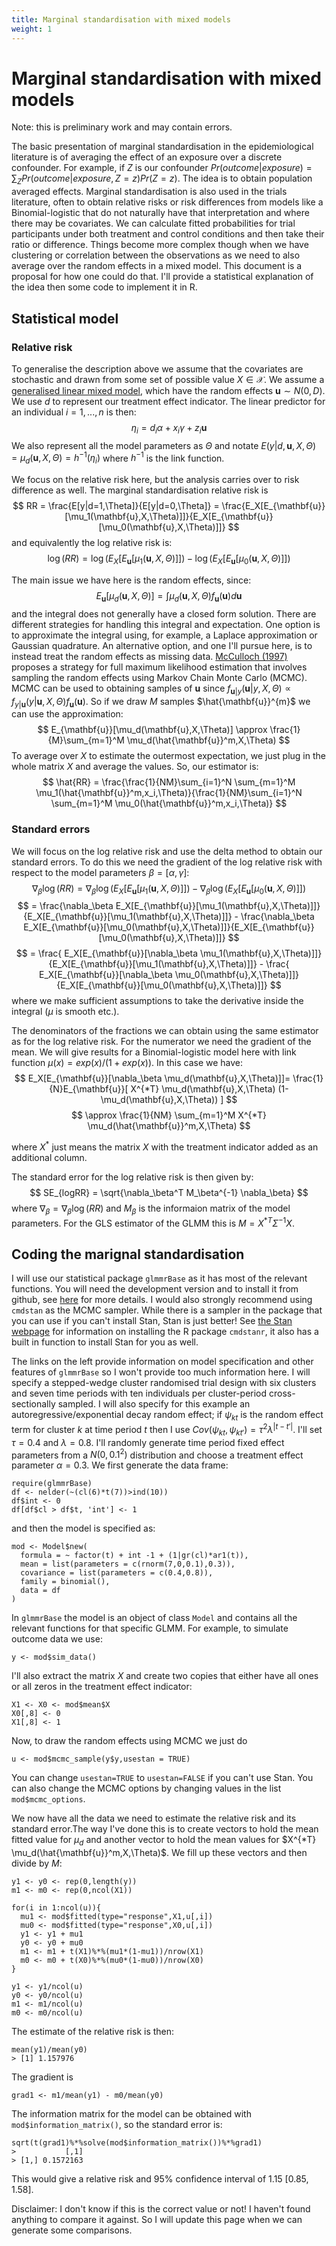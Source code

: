 ```yaml
---
title: Marginal standardisation with mixed models
weight: 1
---
```


# Marginal standardisation with mixed models
Note: this is preliminary work and may contain errors.

The basic presentation of marginal standardisation in the epidemiological literature is of averaging the effect of an exposure over a discrete confounder. For example, if $Z$ is our confounder $Pr(outcome \vert exposure) = \sum_{Z}Pr(outcome \vert exposure, Z=z)Pr(Z=z)$. The idea is to obtain population averaged effects. Marginal standardisation is also used in the trials literature, often to obtain relative risks or risk differences from models like a Binomial-logistic that do not naturally have that interpretation and where there may be covariates. We can calculate fitted probabilities for trial participants under both treatment and control conditions and then take their ratio or difference. Things become more complex though when we have clustering or correlation between the observations as we need to also average over the random effects in a mixed model. This document is a proposal for how one could do that. I'll provide a statistical explanation of the idea then some code to implement it in R.

## Statistical model
### Relative risk
To generalise the description above we assume that the covariates are stochastic and drawn from some set of possible value $X \in \mathcal{X}$. We assume a [generalised linear mixed model](../docs/glmm/_index.md), which have the random effects $\mathbf{u} \sim N(0,D)$. We use $d$ to represent our treatment effect indicator. The linear predictor for an individual $i=1,...,n$ is then:
$$
\eta_i = d_i \alpha + x_i \gamma + z_i \mathbf{u}
$$
We also represent all the model parameters as $\Theta$ and notate $E(y|d,\mathbf{u},X,\Theta) = \mu_d(\mathbf{u},X,\Theta) = h^{-1}(\eta_i)$ where $h^{-1}$ is the link function.

We focus on the relative risk here, but the analysis carries over to risk difference as well. The marginal standardisation relative risk is
$$
RR = \frac{E[y|d=1,\Theta]}{E[y|d=0,\Theta]} = \frac{E_X[E_{\mathbf{u}}[\mu_1(\mathbf{u},X,\Theta)]]}{E_X[E_{\mathbf{u}}[\mu_0(\mathbf{u},X,\Theta)]]}
$$
and equivalently the log relative risk is:
$$
\log(RR) = \log(E_X[E_{\mathbf{u}}[\mu_1(\mathbf{u},X,\Theta)]]) - \log(E_X[E_{\mathbf{u}}[\mu_0(\mathbf{u},X,\Theta)]])
$$

The main issue we have here is the random effects, since:
$$
E_{\mathbf{u}}[\mu_d(\mathbf{u},X,\Theta)] = \int \mu_d(\mathbf{u},X,\Theta) f_{\mathbf{u}}(\mathbf{u}) d\mathbf{u}
$$
and the integral does not generally have a closed form solution. There are different strategies for handling this integral and expectation. One option is to approximate the integral using, for example, a Laplace approximation or Gaussian quadrature. An alternative option, and one I'll pursue here, is to instead treat the random effects as missing data. [McCulloch (1997)](https://doi.org/10.1080/01621459.1997.10473613) proposes a strategy for full maximum likelihood estimation that involves sampling the random effects using Markov Chain Monte Carlo (MCMC). MCMC can be used to obtaining samples of $\mathbf{u}$ since $f_{\mathbf{u}\vert y}(\mathbf{u}\vert y, X,\Theta) \propto f_{y \vert \mathbf{u}}(y \vert \mathbf{u}, X,\Theta)f_{\mathbf{u}}(\mathbf{u})$. So if we draw $M$ samples $\hat{\mathbf{u}}^{m}$ we can use the approximation:
$$
E_{\mathbf{u}}[\mu_d(\mathbf{u},X,\Theta)] \approx \frac{1}{M}\sum_{m=1}^M \mu_d(\hat{\mathbf{u}}^m,X,\Theta)
$$
To average over $X$ to estimate the outermost expectation, we just plug in the whole matrix $X$ and average the values. So, our estimator is:
$$
\hat{RR} = \frac{\frac{1}{NM}\sum_{i=1}^N \sum_{m=1}^M \mu_1(\hat{\mathbf{u}}^m,x_i,\Theta)}{\frac{1}{NM}\sum_{i=1}^N \sum_{m=1}^M \mu_0(\hat{\mathbf{u}}^m,x_i,\Theta)}
$$

### Standard errors
We will focus on the log relative risk and use the delta method to obtain our standard errors. To do this we need the gradient of the log relative risk with respect to the model parameters $\beta = [\alpha, \gamma]$:
$$
\nabla_\beta \log(RR) = \nabla_\beta \log(E_X[E_{\mathbf{u}}[\mu_1(\mathbf{u},X,\Theta)]]) - \nabla_\beta \log(E_X[E_{\mathbf{u}}[\mu_0(\mathbf{u},X,\Theta)]])
$$
$$
 = \frac{\nabla_\beta E_X[E_{\mathbf{u}}[\mu_1(\mathbf{u},X,\Theta)]]}{E_X[E_{\mathbf{u}}[\mu_1(\mathbf{u},X,\Theta)]]} - \frac{\nabla_\beta E_X[E_{\mathbf{u}}[\mu_0(\mathbf{u},X,\Theta)]]}{E_X[E_{\mathbf{u}}[\mu_0(\mathbf{u},X,\Theta)]]}
$$
$$
= \frac{ E_X[E_{\mathbf{u}}[\nabla_\beta \mu_1(\mathbf{u},X,\Theta)]]}{E_X[E_{\mathbf{u}}[\mu_1(\mathbf{u},X,\Theta)]]} - \frac{ E_X[E_{\mathbf{u}}[\nabla_\beta \mu_0(\mathbf{u},X,\Theta)]]}{E_X[E_{\mathbf{u}}[\mu_0(\mathbf{u},X,\Theta)]]}
$$
where we make sufficient assumptions to take the derivative inside the integral ($\mu$ is smooth etc.). 

The denominators of the fractions we can obtain using the same estimator as for the log relative risk. For the numerator we need the gradient of the mean. We will give results for a Binomial-logistic model here with link function $\mu(x) = exp(x)/(1+exp(x))$. In this case we have:
$$
E_X[E_{\mathbf{u}}[\nabla_\beta \mu_d(\mathbf{u},X,\Theta)]]= \frac{1}{N}E_{\mathbf{u}}[ X^{*T} \mu_d(\mathbf{u},X,\Theta) (1-\mu_d(\mathbf{u},X,\Theta)) ]
$$
$$
  \approx \frac{1}{NM} \sum_{m=1}^M X^{*T} \mu_d(\hat{\mathbf{u}}^m,X,\Theta)
$$

where $X^*$ just means the matrix $X$ with the treatment indicator added as an additional column.

The standard error for the log relative risk is then given by:
$$
SE_{logRR} = \sqrt{\nabla_\beta^T M_\beta^{-1} \nabla_\beta}
$$
where $\nabla_\beta = \nabla_\beta \log(RR)$ and $M_\beta$ is the informaion matrix of the model parameters. For the GLS estimator of the GLMM this is $M = X^{*T} \Sigma^{-1} X$.

## Coding the marignal standardisation
I will use our statistical package `glmmrBase` as it has most of the relevant functions. You will need the development version and to install it from github, see [here](../docs/glmmr/_index.md) for more details. I would also strongly recommend using `cmdstan` as the MCMC sampler. While there is a sampler in the package that you can use if you can't install Stan, Stan is just better! See [the Stan webpage](https://mc-stan.org/cmdstanr/) for information on installing the R package `cmdstanr`, it also has a built in function to install Stan for you as well.

The links on the left provide information on model specification and other features of `glmmrBase` so I won't provide too much information here. I will specify a stepped-wedge cluster randomised trial design with six clusters and seven time periods with ten individuals per cluster-period cross-sectionally sampled. I will also specify for this example an autoregressive/exponential decay random effect; if $\psi_{kt}$ is the random effect term for cluster $k$ at time period $t$ then I use $Cov(\psi_{kt},\psi_{kt'})= \tau^2 \lambda^{\vert t - t' \vert}$. I'll set $\tau = 0.4$ and $\lambda = 0.8$. I'll randomly generate time period fixed effect parameters from a $N(0,0.1^2)$ distribution and choose a treatment effect parameter $\alpha = 0.3$. We first generate the data frame:
```
require(glmmrBase)
df <- nelder(~(cl(6)*t(7))>ind(10))
df$int <- 0
df[df$cl > df$t, 'int'] <- 1
```
and then the model is specified as:
```
mod <- Model$new(
  formula = ~ factor(t) + int -1 + (1|gr(cl)*ar1(t)),
  mean = list(parameters = c(rnorm(7,0,0.1),0.3)),
  covariance = list(parameters = c(0.4,0.8)),
  family = binomial(),
  data = df
)
```
In `glmmrBase` the model is an object of class `Model` and contains all the relevant functions for that specific GLMM. For example, to simulate outcome data we use:
```
y <- mod$sim_data()
```
I'll also extract the matrix $X$ and create two copies that either have all ones or all zeros in the treatment effect indicator:
```
X1 <- X0 <- mod$mean$X
X0[,8] <- 0
X1[,8] <- 1
```
Now, to draw the random effects using MCMC we just do
```
u <- mod$mcmc_sample(y$y,usestan = TRUE)
```
You can change `usestan=TRUE` to `usestan=FALSE` if you can't use Stan. You can also change the MCMC options by changing values in the list `mod$mcmc_options`.

We now have all the data we need to estimate the relative risk and its standard error.The way I've done this is to create vectors to hold the mean fitted value for $\mu_d$ and another vector to hold the mean values for $X^{*T} \mu_d(\hat{\mathbf{u}}^m,X,\Theta)$. We fill up these vectors and then divide by $M$:
```
y1 <- y0 <- rep(0,length(y))
m1 <- m0 <- rep(0,ncol(X1))

for(i in 1:ncol(u)){
  mu1 <- mod$fitted(type="response",X1,u[,i])
  mu0 <- mod$fitted(type="response",X0,u[,i])
  y1 <- y1 + mu1
  y0 <- y0 + mu0
  m1 <- m1 + t(X1)%*%(mu1*(1-mu1))/nrow(X1)
  m0 <- m0 + t(X0)%*%(mu0*(1-mu0))/nrow(X0)
}

y1 <- y1/ncol(u)
y0 <- y0/ncol(u)
m1 <- m1/ncol(u)
m0 <- m0/ncol(u)
```
The estimate of the relative risk is then:
```
mean(y1)/mean(y0)
> [1] 1.157976
```
The gradient is 
```
grad1 <- m1/mean(y1) - m0/mean(y0)
```
The information matrix for the model can be obtained with `mod$information_matrix()`, so the standard error is:
```
sqrt(t(grad1)%*%solve(mod$information_matrix())%*%grad1)
>           [,1]
> [1,] 0.1572163
```
This would give a relative risk and 95\% confidence interval of 1.15 [0.85, 1.58].

Disclaimer: I don't know if this is the correct value or not! I haven't found anything to compare it against. So I will update this page when we can generate some comparisons. 